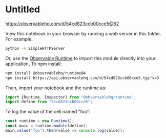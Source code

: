 # Untitled

https://observablehq.com/d/54cd823ccb00cce5@62

View this notebook in your browser by running a web server in this folder. For
example:

~~~sh
python -m SimpleHTTPServer
~~~

Or, use the [Observable Runtime](https://github.com/observablehq/runtime) to
import this module directly into your application. To npm install:

~~~sh
npm install @observablehq/runtime@4
npm install https://api.observablehq.com/d/54cd823ccb00cce5.tgz?v=3
~~~

Then, import your notebook and the runtime as:

~~~js
import {Runtime, Inspector} from "@observablehq/runtime";
import define from "54cd823ccb00cce5";
~~~

To log the value of the cell named “foo”:

~~~js
const runtime = new Runtime();
const main = runtime.module(define);
main.value("foo").then(value => console.log(value));
~~~
